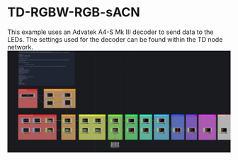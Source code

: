 # TD-RGBW-RGB-sACN
This example uses an Advatek A4-S Mk III decoder to send data to the LEDs. The settings used for the decoder can be found within the TD node network.
![Image of node network](https://github.com/valkyriedimension/TD-RGBW-RGB-sACN/blob/main/TD_Network.png?raw=true)
